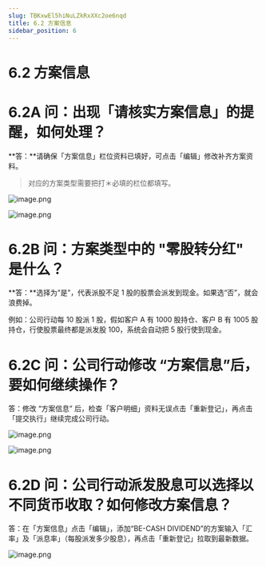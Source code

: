 ```yaml
---
slug: TBKxwEl5hiNuLZkRxXXc2oe6nqd
title: 6.2 方案信息
sidebar_position: 6
---
```



# 6.2 方案信息


# 6.2A 问：出现「请核实方案信息」的提醒，如何处理？


**答：**请确保「方案信息」栏位资料已填好，可点击「编辑」修改补齐方案资料。

> 对应的方案类型需要把打＊必填的栏位都填写。

![image.png](/assets/72d4475d4d523268fedf5ada86ca886a.png)


![image.png](/assets/7312bdcb1dfaae1a855beb4ac429e118.png)


# 6.2B 问：方案类型中的 "零股转分红" 是什么？


**答：**选择为“是”，代表派股不足 1 股的股票会派发到现金。如果选“否”，就会浪费掉。


例如：公司行动每 10 股派 1 股，假如客户 A 有 1000 股持仓、客户 B 有 1005 股持仓，行使股票最终都是派发股 100，系统会自动把 5 股行使到现金。



# 6.2C 问：公司行动修改 “方案信息”后，要如何继续操作？


答：修改 “方案信息” 后，检查「客户明细」资料无误点击「重新登记」，再点击「提交执行」继续完成公司行动。


![image.png](/assets/cba41773bbcc2dd5fcbcfa282713275b.png)


![image.png](/assets/55bdf74eab81e7226883dab78d526685.png)


# 6.2D 问：公司行动派发股息可以选择以不同货币收取？如何修改方案信息？


答：在「方案信息」点击「编辑」，添加“BE-CASH DIVIDEND”的方案输入「汇率」及「派息率」（每股派发多少股息），再点击「重新登记」拉取到最新数据。


![image.png](/assets/c183c6fe61b1d805c41931d7f14211e4.png)

